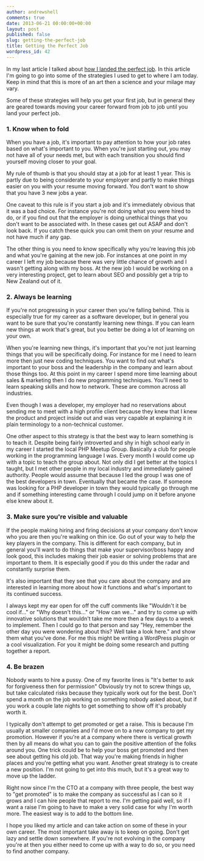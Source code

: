 ```yaml
---
author: andrewshell
comments: true
date: 2013-06-21 00:00:00+00:00
layout: post
published: false
slug: getting-the-perfect-job
title: Getting the Perfect Job
wordpress_id: 42
---
```


In my last article I
talked about [how I landed the perfect job](/landing-my-perfect-job/). In this
article I'm going to go into some of the strategies I used to get to where I am
today.  Keep in mind that this is more of an art then a science and your milage
may vary.

Some of these strategies will help you get your first job, but in general they
are geared towards moving your career forward from job to job until you land
your perfect job.

### 1. Know when to fold

When you have a job, it's important to pay attention to how your job rates based
on what's important to you.  When you're just starting out, you may not have all
of your needs met, but with each transition you should find yourself moving
closer to your goal.

My rule of thumb is that you should stay at a job for at least 1 year.  This is
partly due to being considerate to your employer and partly to make things
easier on you with your resume moving forward.  You don't want to show that you
have 3 new jobs a year.

One caveat to this rule is if you start a job and it's immediately obvious that
it was a bad choice.  For instance you're not doing what you were hired to do,
or if you find out that the employer is doing unethical things that you don't
want to be associated with.  In these cases get out ASAP and don't look back.
If you catch these quick you can omit them on your resume and not have much if
any gap.

The other thing is you need to know specifically why you're leaving this job and
what you're gaining at the new job.  For instances at one point in my career I
left my job because there was very little chance of growth and I wasn't getting
along with my boss.  At the new job I would be working on a very interesting
project, get to learn about SEO and possibly get a trip to New Zealand out of
it.

### 2. Always be learning

If you're not progressing in your career then you're falling behind.  This is
especially true for my career as a software developer, but in general you want
to be sure that you're constantly learning new things.  If you can learn new
things at work that's great, but you better be doing a lot of learning on your
own.

When you're learning new things, it's important that you're not just learning
things that you will be specifically doing.  For instance for me I need to learn
more then just new coding techniques.  You want to find out what's important to
your boss and the leadership in the company and learn about those things too.
At this point in my career I spend more time learning about sales & marketing
then I do new programming techniques.  You'll need to learn speaking skills and
how to network.  These are common across all industries.

Even though I was a developer, my employer had no reservations about sending me
to meet with a high profile client because they knew that I knew the product and
project inside out and was very capable at explaining it in plain terminology to
a non-technical customer.

One other aspect to this strategy is that the best way to learn something is to
teach it.  Despite being fairly introverted and shy in high school early in my
career I started the local PHP Meetup Group.  Basically a club for people
working in the programming language I was.  Every month I would come up with a
topic to teach the group about.  Not only did I get better at the topics I
taught, but I met other people in my local industry and immediately gained
authority.  People would assume that because I led the group I was one of the
best developers in town.  Eventually that became the case.  If someone was
looking for a PHP developer in town they would typically go through me and if
something interesting came through I could jump on it before anyone else knew
about it.

### 3. Make sure you're visible and valuable

If the people making hiring and firing decisions at your company don't know who
you are then you're walking on thin ice.  Go out of your way to help the key
players in the company.  This is different for each company, but in general
you'll want to do things that make your supervisor/boss happy and look good,
this includes making their job easier or solving problems that are important to
them.  It is especially good if you do this under the radar and constantly
surprise them.

It's also important that they see that you care about the company and are
interested in learning more about how it functions and what's important to its
continued success.

I always kept my ear open for off the cuff comments like "Wouldn't it be cool
if..." or "Why doesn't this..." or "How can we..." and try to come up with
innovative solutions that wouldn't take me more then a few days to a week to
implement.  Then I could go to that person and say "Hey, remember the other day
you were wondering about this? Well take a look here." and show them what you've
done.  For me this might be writing a WordPress plugin or a cool visualization.
For you it might be doing some research and putting together a report.

### 4. Be brazen

Nobody wants to hire a pussy.  One of my favorite lines is "It's better to ask
for forgiveness then for permission"  Obviously try not to screw things up, but
take calculated risks because they typically work out for the best.  Don't spend
a month on the job working on something nobody asked about, but if you work a
couple late nights to get something to show off it's probably worth it.

I typically don't attempt to get promoted or get a raise.  This is because I'm
usually at smaller companies and I'd move on to a new company to get my
promotion.  However if you're at a company where there is vertical growth then
by all means do what you can to gain the positive attention of the folks around
you.  One trick could be to help your boss get promoted and then see about
getting his old job.  That way you're making friends in higher places and you're
getting what you want.  Another great strategy is to create a new position.  I'm
not going to get into this much, but it's a great way to move up the ladder.

Right now since I'm the CTO at a company with three people, the best way to "get
promoted" is to make the company as successful as I can so it grows and I can
hire people that report to me.  I'm getting paid well, so if I want a raise I'm
going to have to make a very solid case for why I'm worth more.  The easiest way
is to add to the bottom line.

I hope you liked my article and can take action on some of these in your own
career.  The most important take away is to keep on going.  Don't get lazy and
settle down somewhere.  If you're not evolving in the company you're at then you either need to come up with a way to do so, or you need to find another company.
